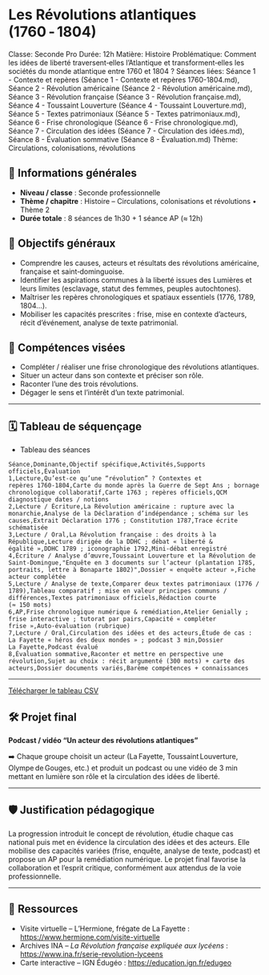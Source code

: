 # Les Révolutions atlantiques (1760 ‑ 1804)

Classe: Seconde Pro
Durée: 12h
Matière: Histoire
Problématique: Comment les idées de liberté traversent‑elles l’Atlantique et transforment‑elles les sociétés du monde atlantique entre 1760 et 1804 ?
Séances liées: Séance 1 - Contexte et repères (Séance 1 - Contexte et repères 1760-1804.md), Séance 2 - Révolution américaine (Séance 2 - Révolution américaine.md), Séance 3 - Révolution française (Séance 3 - Révolution française.md), Séance 4 - Toussaint Louverture (Séance 4 - Toussaint Louverture.md), Séance 5 - Textes patrimoniaux (Séance 5 - Textes patrimoniaux.md), Séance 6 - Frise chronologique (Séance 6 - Frise chronologique.md), Séance 7 - Circulation des idées (Séance 7 - Circulation des idées.md), Séance 8 - Évaluation sommative (Séance 8 - Évaluation.md)
Thème: Circulations, colonisations, révolutions

## 📑 Informations générales

- **Niveau / classe** : Seconde professionnelle
- **Thème / chapitre** : Histoire – Circulations, colonisations et révolutions • Thème 2
- **Durée totale** : 8 séances de 1h30 + 1 séance AP (≈ 12h)

## 🎯 Objectifs généraux

- Comprendre les causes, acteurs et résultats des révolutions américaine, française et saint‑dominguoise.
- Identifier les aspirations communes à la liberté issues des Lumières et leurs limites (esclavage, statut des femmes, peuples autochtones).
- Maîtriser les repères chronologiques et spatiaux essentiels (1776, 1789, 1804…).
- Mobiliser les capacités prescrites : frise, mise en contexte d’acteurs, récit d’événement, analyse de texte patrimonial.

## 🧠 Compétences visées

- Compléter / réaliser une frise chronologique des révolutions atlantiques.
- Situer un acteur dans son contexte et préciser son rôle.
- Raconter l’une des trois révolutions.
- Dégager le sens et l’intérêt d’un texte patrimonial.

---

## 🗓️ Tableau de séquençage

- Tableau des séances

```csv
Séance,Dominante,Objectif spécifique,Activités,Supports officiels,Évaluation
1,Lecture,Qu’est‑ce qu’une “révolution” ? Contextes et repères 1760‑1804,Carte du monde après la Guerre de Sept Ans ; bornage chronologique collaboratif,Carte 1763 ; repères officiels,QCM diagnostique dates / notions
2,Lecture / Écriture,La Révolution américaine : rupture avec la monarchie,Analyse de la Déclaration d’indépendance ; schéma sur les causes,Extrait Déclaration 1776 ; Constitution 1787,Trace écrite schématisée
3,Lecture / Oral,La Révolution française : des droits à la République,Lecture dirigée de la DDHC ; débat « liberté & égalité »,DDHC 1789 ; iconographie 1792,Mini‑débat enregistré
4,Écriture / Analyse d’œuvre,Toussaint Louverture et la Révolution de Saint‑Domingue,"Enquête en 3 documents sur l’acteur (plantation 1785, portraits, lettre à Bonaparte 1802)",Dossier « enquête acteur »,Fiche acteur complétée
5,Lecture / Analyse de texte,Comparer deux textes patrimoniaux (1776 / 1789),Tableau comparatif ; mise en valeur principes communs / différences,Textes patrimoniaux officiels,Rédaction courte (≈ 150 mots)
6,AP,Frise chronologique numérique & remédiation,Atelier Genially ; frise interactive ; tutorat par pairs,Capacité « compléter frise »,Auto‑évaluation (rubrique)
7,Lecture / Oral,Circulation des idées et des acteurs,Étude de cas : La Fayette « héros des deux mondes » ; podcast 3 min,Dossier La Fayette,Podcast évalué
8,Évaluation sommative,Raconter et mettre en perspective une révolution,Sujet au choix : récit argumenté (300 mots) + carte des acteurs,Dossier documents variés,Barème compétences + connaissances

```

---

[Télécharger le tableau CSV](sandbox:/mnt/data/Les_revolutions_atlantiques_1760-1804.csv)

## 🛠️ Projet final

**Podcast / vidéo “Un acteur des révolutions atlantiques”**

➡️ Chaque groupe choisit un acteur (La Fayette, Toussaint Louverture, Olympe de Gouges, etc.) et produit un podcast ou une vidéo de 3 min mettant en lumière son rôle et la circulation des idées de liberté.

---

## 🛡️ Justification pédagogique

La progression introduit le concept de révolution, étudie chaque cas national puis met en évidence la circulation des idées et des acteurs. Elle mobilise des capacités variées (frise, enquête, analyse de texte, podcast) et propose un AP pour la remédiation numérique. Le projet final favorise la collaboration et l’esprit critique, conformément aux attendus de la voie professionnelle.

---

## 🔗 Ressources

- Visite virtuelle – L’Hermione, frégate de La Fayette : <https://www.hermione.com/visite-virtuelle>
- Archives INA – *La Révolution française expliquée aux lycéens* : <https://www.ina.fr/serie-revolution-lyceens>
- Carte interactive – IGN Édugéo : <https://education.ign.fr/edugeo>
